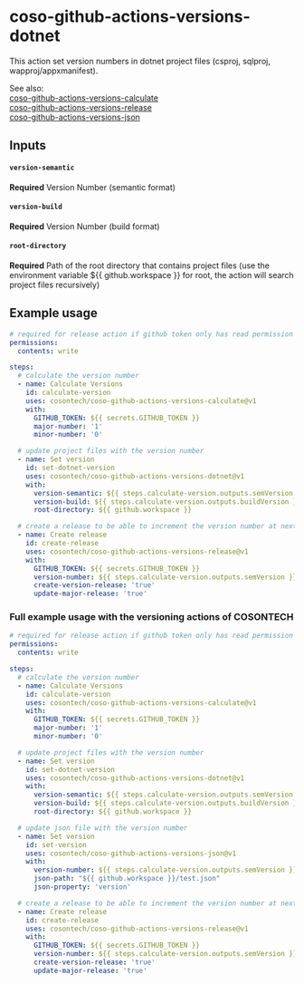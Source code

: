# coso-github-actions-versions-dotnet
This action set version numbers in dotnet project files (csproj, sqlproj, wapproj/appxmanifest).

See also:  
[coso-github-actions-versions-calculate](https://github.com/cosontech/coso-github-actions-versions-calculate)  
[coso-github-actions-versions-release](https://github.com/cosontech/coso-github-actions-versions-release)  
[coso-github-actions-versions-json](https://github.com/cosontech/coso-github-actions-versions-json)  

## Inputs

#### `version-semantic`
**Required** Version Number (semantic format)

#### `version-build`
**Required** Version Number (build format)

#### `root-directory`
**Required** Path of the root directory that contains project files (use the environment variable ${{ github.workspace }} for root, the action will search project files recursively)

## Example usage

```yaml
# required for release action if github token only has read permission
permissions:
  contents: write

steps:  
  # calculate the version number
  - name: Calculate Versions
    id: calculate-version
    uses: cosontech/coso-github-actions-versions-calculate@v1
    with:
      GITHUB_TOKEN: ${{ secrets.GITHUB_TOKEN }}
      major-number: '1'
      minor-number: '0'

  # update project files with the version number
  - name: Set version
    id: set-dotnet-version
    uses: cosontech/coso-github-actions-versions-dotnet@v1
    with:
      version-semantic: ${{ steps.calculate-version.outputs.semVersion }}
      version-build: ${{ steps.calculate-version.outputs.buildVersion }}
      root-directory: ${{ github.workspace }}

  # create a release to be able to increment the version number at next run
  - name: Create release
    id: create-release
    uses: cosontech/coso-github-actions-versions-release@v1
    with:
      GITHUB_TOKEN: ${{ secrets.GITHUB_TOKEN }}
      version-number: ${{ steps.calculate-version.outputs.semVersion }}
      create-version-release: 'true'
      update-major-release: 'true'
```

### Full example usage with the versioning actions of COSONTECH

```yaml
# required for release action if github token only has read permission
permissions:
  contents: write

steps:
  # calculate the version number
  - name: Calculate Versions
    id: calculate-version
    uses: cosontech/coso-github-actions-versions-calculate@v1
    with:
      GITHUB_TOKEN: ${{ secrets.GITHUB_TOKEN }}
      major-number: '1'
      minor-number: '0'

  # update project files with the version number
  - name: Set version
    id: set-dotnet-version
    uses: cosontech/coso-github-actions-versions-dotnet@v1
    with:
      version-semantic: ${{ steps.calculate-version.outputs.semVersion }}
      version-build: ${{ steps.calculate-version.outputs.buildVersion }}
      root-directory: ${{ github.workspace }}

  # update json file with the version number
  - name: Set version
    id: set-version
    uses: cosontech/coso-github-actions-versions-json@v1
    with:
      version-number: ${{ steps.calculate-version.outputs.semVersion }}
      json-path: "${{ github.workspace }}/test.json"
      json-property: 'version'

  # create a release to be able to increment the version number at next run
  - name: Create release
    id: create-release
    uses: cosontech/coso-github-actions-versions-release@v1
    with:
      GITHUB_TOKEN: ${{ secrets.GITHUB_TOKEN }}
      version-number: ${{ steps.calculate-version.outputs.semVersion }}
      create-version-release: 'true'
      update-major-release: 'true'
```